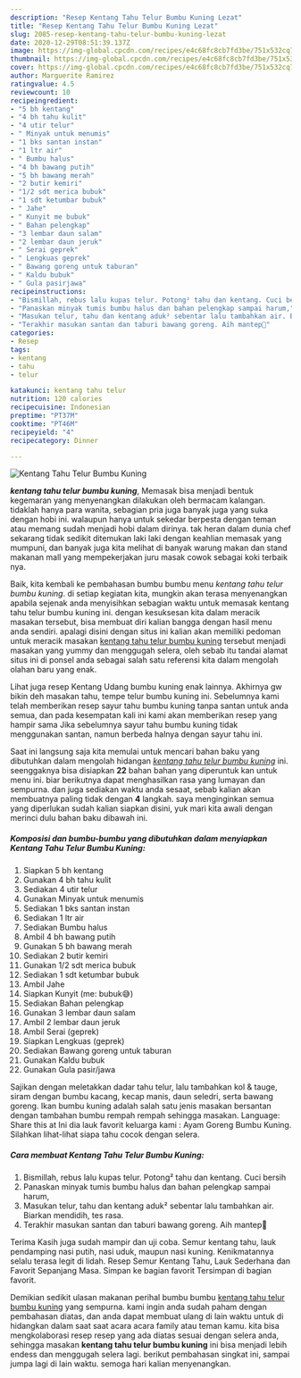 ```yaml
---
description: "Resep Kentang Tahu Telur Bumbu Kuning Lezat"
title: "Resep Kentang Tahu Telur Bumbu Kuning Lezat"
slug: 2085-resep-kentang-tahu-telur-bumbu-kuning-lezat
date: 2020-12-29T08:51:39.137Z
image: https://img-global.cpcdn.com/recipes/e4c68fc8cb7fd3be/751x532cq70/kentang-tahu-telur-bumbu-kuning-foto-resep-utama.jpg
thumbnail: https://img-global.cpcdn.com/recipes/e4c68fc8cb7fd3be/751x532cq70/kentang-tahu-telur-bumbu-kuning-foto-resep-utama.jpg
cover: https://img-global.cpcdn.com/recipes/e4c68fc8cb7fd3be/751x532cq70/kentang-tahu-telur-bumbu-kuning-foto-resep-utama.jpg
author: Marguerite Ramirez
ratingvalue: 4.5
reviewcount: 10
recipeingredient:
- "5 bh kentang"
- "4 bh tahu kulit"
- "4 utir telur"
- " Minyak untuk menumis"
- "1 bks santan instan"
- "1 ltr air"
- " Bumbu halus"
- "4 bh bawang putih"
- "5 bh bawang merah"
- "2 butir kemiri"
- "1/2 sdt merica bubuk"
- "1 sdt ketumbar bubuk"
- " Jahe"
- " Kunyit me bubuk"
- " Bahan pelengkap"
- "3 lembar daun salam"
- "2 lembar daun jeruk"
- " Serai geprek"
- " Lengkuas geprek"
- " Bawang goreng untuk taburan"
- " Kaldu bubuk"
- " Gula pasirjawa"
recipeinstructions:
- "Bismillah, rebus lalu kupas telur. Potong² tahu dan kentang. Cuci bersih"
- "Panaskan minyak tumis bumbu halus dan bahan pelengkap sampai harum,"
- "Masukan telur, tahu dan kentang aduk² sebentar lalu tambahkan air. Biarkan mendidih, tes rasa."
- "Terakhir masukan santan dan taburi bawang goreng. Aih mantep🤤"
categories:
- Resep
tags:
- kentang
- tahu
- telur

katakunci: kentang tahu telur 
nutrition: 120 calories
recipecuisine: Indonesian
preptime: "PT37M"
cooktime: "PT46M"
recipeyield: "4"
recipecategory: Dinner

---
```



![Kentang Tahu Telur Bumbu Kuning](https://img-global.cpcdn.com/recipes/e4c68fc8cb7fd3be/751x532cq70/kentang-tahu-telur-bumbu-kuning-foto-resep-utama.jpg)

<b><i>kentang tahu telur bumbu kuning</i></b>, Memasak bisa menjadi bentuk kegemaran yang menyenangkan dilakukan oleh bermacam kalangan. tidaklah hanya para wanita, sebagian pria juga banyak juga yang suka dengan hobi ini. walaupun hanya untuk sekedar berpesta dengan teman atau memang sudah menjadi hobi dalam dirinya. tak heran dalam dunia chef sekarang tidak sedikit ditemukan laki laki dengan keahlian memasak yang mumpuni, dan banyak juga kita melihat di banyak warung makan dan stand makanan mall yang mempekerjakan juru masak cowok sebagai koki terbaik nya.

Baik, kita kembali ke pembahasan bumbu bumbu menu <i>kentang tahu telur bumbu kuning</i>. di setiap kegiatan kita, mungkin akan terasa menyenangkan apabila sejenak anda menyisihkan sebagian waktu untuk memasak kentang tahu telur bumbu kuning ini. dengan kesuksesan kita dalam meracik masakan tersebut, bisa membuat diri kalian bangga dengan hasil menu anda sendiri. apalagi disini dengan situs ini kalian akan memiliki pedoman untuk meracik masakan <u>kentang tahu telur bumbu kuning</u> tersebut menjadi masakan yang yummy dan menggugah selera, oleh sebab itu tandai alamat situs ini di ponsel anda sebagai salah satu referensi kita dalam mengolah olahan baru yang enak.

Lihat juga resep Kentang Udang bumbu kuning enak lainnya. Akhirnya gw bikin deh masakan tahu, tempe telur bumbu kuning ini. Sebelumnya kami telah memberikan resep sayur tahu bumbu kuning tanpa santan untuk anda semua, dan pada kesempatan kali ini kami akan memberikan resep yang hampir sama Jika sebelumnya sayur tahu bumbu kuning tidak menggunakan santan, namun berbeda halnya dengan sayur tahu ini.


Saat ini langsung saja kita memulai untuk mencari bahan baku yang dibutuhkan dalam mengolah hidangan <u><i>kentang tahu telur bumbu kuning</i></u> ini. seenggaknya bisa disiapkan <b>22</b> bahan bahan yang diperuntuk kan untuk menu ini. biar berikutnya dapat menghasilkan rasa yang lumayan dan sempurna. dan juga sediakan waktu anda sesaat, sebab kalian akan membuatnya paling tidak dengan <b>4</b> langkah. saya menginginkan semua yang diperlukan sudah kalian siapkan disini, yuk mari kita awali dengan merinci dulu bahan baku dibawah ini.

<!--inarticleads1-->

##### Komposisi dan bumbu-bumbu yang dibutuhkan dalam menyiapkan Kentang Tahu Telur Bumbu Kuning:

1. Siapkan 5 bh kentang
1. Gunakan 4 bh tahu kulit
1. Sediakan 4 utir telur
1. Gunakan  Minyak untuk menumis
1. Sediakan 1 bks santan instan
1. Sediakan 1 ltr air
1. Sediakan  Bumbu halus
1. Ambil 4 bh bawang putih
1. Gunakan 5 bh bawang merah
1. Sediakan 2 butir kemiri
1. Gunakan 1/2 sdt merica bubuk
1. Sediakan 1 sdt ketumbar bubuk
1. Ambil  Jahe
1. Siapkan  Kunyit (me: bubuk😅)
1. Sediakan  Bahan pelengkap
1. Gunakan 3 lembar daun salam
1. Ambil 2 lembar daun jeruk
1. Ambil  Serai (geprek)
1. Siapkan  Lengkuas (geprek)
1. Sediakan  Bawang goreng untuk taburan
1. Gunakan  Kaldu bubuk
1. Gunakan  Gula pasir/jawa


Sajikan dengan meletakkan dadar tahu telur, lalu tambahkan kol &amp; tauge, siram dengan bumbu kacang, kecap manis, daun seledri, serta bawang goreng. Ikan bumbu kuning adalah salah satu jenis masakan bersantan dengan tambahan bumbu rempah rempah sehingga masakan. Language: Share this at Ini dia lauk favorit keluarga kami : Ayam Goreng Bumbu Kuning. Silahkan lihat-lihat siapa tahu cocok dengan selera. 

<!--inarticleads2-->

##### Cara membuat Kentang Tahu Telur Bumbu Kuning:

1. Bismillah, rebus lalu kupas telur. Potong² tahu dan kentang. Cuci bersih
1. Panaskan minyak tumis bumbu halus dan bahan pelengkap sampai harum,
1. Masukan telur, tahu dan kentang aduk² sebentar lalu tambahkan air. Biarkan mendidih, tes rasa.
1. Terakhir masukan santan dan taburi bawang goreng. Aih mantep🤤


Terima Kasih juga sudah mampir dan uji coba. Semur kentang tahu, lauk pendamping nasi putih, nasi uduk, maupun nasi kuning. Kenikmatannya selalu terasa legit di lidah. Resep Semur Kentang Tahu, Lauk Sederhana dan Favorit Sepanjang Masa. Simpan ke bagian favorit Tersimpan di bagian favorit. 

Demikian sedikit ulasan makanan perihal bumbu bumbu <u>kentang tahu telur bumbu kuning</u> yang sempurna. kami ingin anda sudah paham dengan pembahasan diatas, dan anda dapat membuat ulang di lain waktu untuk di hidangkan dalam saat saat acara acara family atau teman kamu. kita bisa mengkolaborasi resep resep yang ada diatas sesuai dengan selera anda, sehingga masakan <b>kentang tahu telur bumbu kuning</b> ini bisa menjadi lebih endess dan menggugah selera lagi. berikut pembahasan singkat ini, sampai jumpa lagi di lain waktu. semoga hari kalian menyenangkan.
